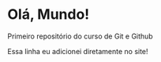 # Olá, Mundo!
 Primeiro repositório do curso de Git e Github
 
 Essa linha eu adicionei diretamente no site!
